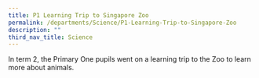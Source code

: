 ```yaml
---
title: P1 Learning Trip to Singapore Zoo
permalink: /departments/Science/P1-Learning-Trip-to-Singapore-Zoo
description: ""
third_nav_title: Science
---
```

 In term 2, the Primary One pupils went on a learning trip to the Zoo to learn more about animals.